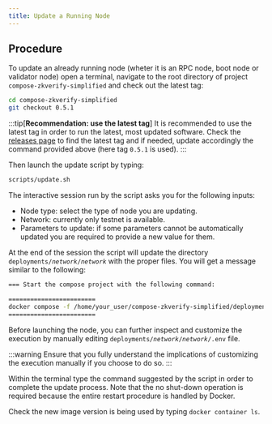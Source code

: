 ```yaml
---
title: Update a Running Node
---
```


## Procedure

To update an already running node (wheter it is an RPC node, boot node or validator node) open a terminal, navigate to the root directory of project `compose-zkverify-simplified` and check out the latest tag:

```bash
cd compose-zkverify-simplified
git checkout 0.5.1
```

:::tip[**Recommendation: use the latest tag**]
It is recommended to use the latest tag in order to run the latest, most updated software.  Check the [releases page](https://github.com/HorizenLabs/compose-zkverify-simplified/releases) to find the latest tag and if needed, update accordingly the command provided above (here tag `0.5.1` is used).
:::

Then launch the update script by typing:

```bash
scripts/update.sh
```

The interactive session run by the script asks you for the following inputs:

- Node type: select the type of node you are updating.
- Network: currently only testnet is available.
- Parameters to update: if some parameters cannot be automatically updated you are required to provide a new value for them.

At the end of the session the script will update the directory `deployments/`*`network`*`/`*`network`* with the proper files. You will get a message similar to the following:

```bash
=== Start the compose project with the following command: 

========================
docker compose -f /home/your_user/compose-zkverify-simplified/deployments/rpc-node/testnet/docker-compose.yml up -d --force-recreate
========================
```

Before launching the node, you can further inspect and customize the execution by manually editing `deployments/`*`network`*`/`*`network`*`/.env` file.

:::warning
Ensure that you fully understand the implications of customizing the execution manually if you choose to do so.
:::

Within the terminal type the command suggested by the script in order to complete the update process. Note that the no shut-down operation is required because the entire restart procedure is handled by Docker.

Check the new image version is being used by typing `docker container ls`.
